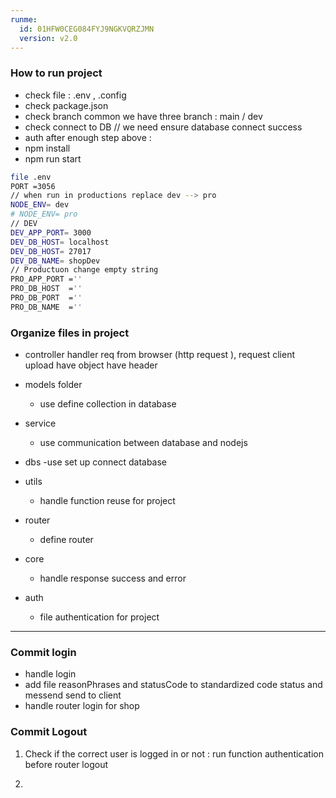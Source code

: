 ```yaml
---
runme:
  id: 01HFW0CEG084FYJ9NGKVQRZJMN
  version: v2.0
---
```


### How to run project

- check file : .env , .config
- check package.json
- check branch common we have three branch : main / dev
- check connect to DB // we need ensure database connect success
- auth
   after enough step above :
- npm install
- npm run start

```sh {"id":"01HFW4CH53YMNK8QJEXPV3VCXT"}
file .env 
PORT =3056
// when run in productions replace dev --> pro
NODE_ENV= dev
# NODE_ENV= pro
// DEV
DEV_APP_PORT= 3000
DEV_DB_HOST= localhost
DEV_DB_HOST= 27017
DEV_DB_NAME= shopDev
// Productuon change empty string
PRO_APP_PORT =''
PRO_DB_HOST  =''
PRO_DB_PORT  =''
PRO_DB_NAME  =''
```

### Organize files in project

- controller handler  req from browser (http request ),
   request client upload have object have header
- models folder
   - use define collection in database

- service
   - use communication between database and nodejs

- dbs
   -use set up connect database
- utils
   - handle function reuse for project

- router
   - define router

- core
   - handle response success and error

- auth
   - file authentication for project

---

### Commit login

- handle login
- add file reasonPhrases and statusCode to standardized code status and messend send to client
- handle router login  for shop

### Commit Logout
1. Check if the correct user is logged in or not : run function authentication before router logout 

2. 